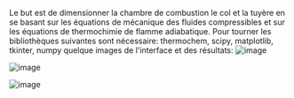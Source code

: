 Le but est de dimensionner la chambre de combustion le col et la tuyère en se basant sur les équations de mécanique des fluides compressibles et sur les équations de thermochimie de flamme adiabatique. 
Pour tourner les bibliothèques suivantes sont nécessaire:
thermochem, scipy, matplotlib, tkinter, numpy 
quelque images de l'interface et des résultats:
![image](https://github.com/user-attachments/assets/d8996e7d-10bd-4a61-a2a5-62c31a803058)

![image](https://github.com/user-attachments/assets/2ad1a1ae-e47e-4313-ac71-970b3029c5e3)

![image](https://github.com/user-attachments/assets/f892dcf6-c05f-46c9-a9be-9b0b240f89b5)
